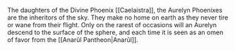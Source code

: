 The daughters of the Divine Phoenix [[Caelaistra]], the Aurelyn Phoenixes are the inheritors of the sky. They make no home on earth as they never tire or wane from their flight. Only on the rarest of occasions will an Aurelyn descend to the surface of the sphere, and each time it is seen as an omen of favor from the [[Anarûl Pantheon|Anarûl]].